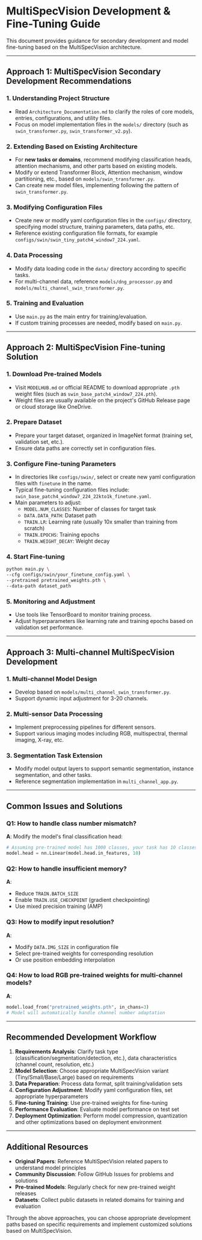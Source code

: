 # MultiSpecVision Development & Fine-Tuning Guide

This document provides guidance for secondary development and model fine-tuning based on the MultiSpecVision architecture.

---

## Approach 1: MultiSpecVision Secondary Development Recommendations

### 1. Understanding Project Structure
- Read `Architecture_Documentation.md` to clarify the roles of core models, entries, configurations, and utility files.
- Focus on model implementation files in the `models/` directory (such as `swin_transformer.py`, `swin_transformer_v2.py`).

### 2. Extending Based on Existing Architecture
- For **new tasks or domains**, recommend modifying classification heads, attention mechanisms, and other parts based on existing models.
- Modify or extend Transformer Block, Attention mechanism, window partitioning, etc., based on `models/swin_transformer.py`.
- Can create new model files, implementing following the pattern of `swin_transformer.py`.

### 3. Modifying Configuration Files
- Create new or modify yaml configuration files in the `configs/` directory, specifying model structure, training parameters, data paths, etc.
- Reference existing configuration file formats, for example `configs/swin/swin_tiny_patch4_window7_224.yaml`.

### 4. Data Processing
- Modify data loading code in the `data/` directory according to specific tasks.
- For multi-channel data, reference `models/dng_processor.py` and `models/multi_channel_swin_transformer.py`.

### 5. Training and Evaluation
- Use `main.py` as the main entry for training/evaluation.
- If custom training processes are needed, modify based on `main.py`.

---

## Approach 2: MultiSpecVision Fine-tuning Solution

### 1. Download Pre-trained Models
- Visit `MODELHUB.md` or official README to download appropriate `.pth` weight files (such as `swin_base_patch4_window7_224.pth`).
- Weight files are usually available on the project's GitHub Release page or cloud storage like OneDrive.

### 2. Prepare Dataset
- Prepare your target dataset, organized in ImageNet format (training set, validation set, etc.).
- Ensure data paths are correctly set in configuration files.

### 3. Configure Fine-tuning Parameters
- In directories like `configs/swin/`, select or create new yaml configuration files with `finetune` in the name.
- Typical fine-tuning configuration files include: `swin_base_patch4_window7_224_22kto1k_finetune.yaml`.
- Main parameters to adjust:
  - `MODEL.NUM_CLASSES`: Number of classes for target task
  - `DATA.DATA_PATH`: Dataset path
  - `TRAIN.LR`: Learning rate (usually 10x smaller than training from scratch)
  - `TRAIN.EPOCHS`: Training epochs
  - `TRAIN.WEIGHT_DECAY`: Weight decay

### 4. Start Fine-tuning
```bash
python main.py \
--cfg configs/swin/your_finetune_config.yaml \
--pretrained pretrained_weights.pth \
--data-path dataset_path
```

### 5. Monitoring and Adjustment
- Use tools like TensorBoard to monitor training process.
- Adjust hyperparameters like learning rate and training epochs based on validation set performance.

---

## Approach 3: Multi-channel MultiSpecVision Development

### 1. Multi-channel Model Design
- Develop based on `models/multi_channel_swin_transformer.py`.
- Support dynamic input adjustment for 3-20 channels.

### 2. Multi-sensor Data Processing
- Implement preprocessing pipelines for different sensors.
- Support various imaging modes including RGB, multispectral, thermal imaging, X-ray, etc.

### 3. Segmentation Task Extension
- Modify model output layers to support semantic segmentation, instance segmentation, and other tasks.
- Reference segmentation implementation in `multi_channel_app.py`.

---

## Common Issues and Solutions

### Q1: How to handle class number mismatch?
**A**: Modify the model's final classification head:
```python
# Assuming pre-trained model has 1000 classes, your task has 10 classes
model.head = nn.Linear(model.head.in_features, 10)
```

### Q2: How to handle insufficient memory?
**A**:
- Reduce `TRAIN.BATCH_SIZE`
- Enable `TRAIN.USE_CHECKPOINT` (gradient checkpointing)
- Use mixed precision training (AMP)

### Q3: How to modify input resolution?
**A**:
- Modify `DATA.IMG_SIZE` in configuration file
- Select pre-trained weights for corresponding resolution
- Or use position embedding interpolation

### Q4: How to load RGB pre-trained weights for multi-channel models?
**A**:
```python
model.load_from("pretrained_weights.pth", in_chans=3)
# Model will automatically handle channel number adaptation
```

---

## Recommended Development Workflow

1. **Requirements Analysis**: Clarify task type (classification/segmentation/detection, etc.), data characteristics (channel count, resolution, etc.)
2. **Model Selection**: Choose appropriate MultiSpecVision variant (Tiny/Small/Base/Large) based on requirements
3. **Data Preparation**: Process data format, split training/validation sets
4. **Configuration Adjustment**: Modify yaml configuration files, set appropriate hyperparameters
5. **Fine-tuning Training**: Use pre-trained weights for fine-tuning
6. **Performance Evaluation**: Evaluate model performance on test set
7. **Deployment Optimization**: Perform model compression, quantization and other optimizations based on deployment environment

---

## Additional Resources

- **Original Papers**: Reference MultiSpecVision related papers to understand model principles
- **Community Discussion**: Follow GitHub Issues for problems and solutions
- **Pre-trained Models**: Regularly check for new pre-trained weight releases
- **Datasets**: Collect public datasets in related domains for training and evaluation

Through the above approaches, you can choose appropriate development paths based on specific requirements and implement customized solutions based on MultiSpecVision. 